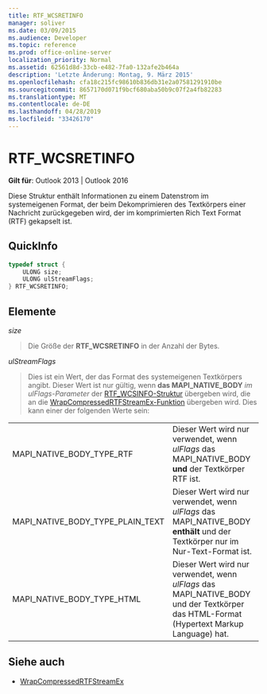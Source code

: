 ```yaml
---
title: RTF_WCSRETINFO
manager: soliver
ms.date: 03/09/2015
ms.audience: Developer
ms.topic: reference
ms.prod: office-online-server
localization_priority: Normal
ms.assetid: 62561d8d-33cb-e482-7fa0-132afe2b464a
description: 'Letzte Änderung: Montag, 9. März 2015'
ms.openlocfilehash: cfa18c215fc98610b836db31e2a07581291910be
ms.sourcegitcommit: 8657170d071f9bcf680aba50b9c07f2a4fb82283
ms.translationtype: MT
ms.contentlocale: de-DE
ms.lasthandoff: 04/28/2019
ms.locfileid: "33426170"
---
```

# <a name="rtf_wcsretinfo"></a>RTF_WCSRETINFO

**Gilt für**: Outlook 2013 | Outlook 2016 
  
Diese Struktur enthält Informationen zu einem Datenstrom im systemeigenen Format, der beim Dekomprimieren des Textkörpers einer Nachricht zurückgegeben wird, der im komprimierten Rich Text Format (RTF) gekapselt ist.
  
## <a name="quick-info"></a>QuickInfo

```cpp
typedef struct { 
    ULONG size;    
    ULONG ulStreamFlags; 
} RTF_WCSRETINFO;
```

## <a name="members"></a>Elemente

_size_
  
> Die Größe der **RTF_WCSRETINFO** in der Anzahl der Bytes. 
    
_ulStreamFlags_
  
> Dies ist ein Wert, der das Format des systemeigenen Textkörpers angibt. Dieser Wert ist nur gültig, wenn **das MAPI_NATIVE_BODY**  _im ulFlags-Parameter_ der [RTF_WCSINFO-Struktur](rtf_wcsinfo.md) übergeben wird, die an die [WrapCompressedRTFStreamEx-Funktion](wrapcompressedrtfstreamex.md) übergeben wird. Dies kann einer der folgenden Werte sein: 
    
|||
|:-----|:-----|
|MAPI_NATIVE_BODY_TYPE_RTF  <br/> |Dieser Wert wird nur verwendet, wenn  _ulFlags_ das MAPI_NATIVE_BODY **und** der Textkörper RTF ist.  <br/> |
|MAPI_NATIVE_BODY_TYPE_PLAIN_TEXT  <br/> |Dieser Wert wird nur verwendet, wenn  _ulFlags_ das MAPI_NATIVE_BODY **enthält** und der Textkörper nur im Nur-Text-Format ist.  <br/> |
|MAPI_NATIVE_BODY_TYPE_HTML  <br/> |Dieser Wert wird nur verwendet,  wenn _ulFlags_ das MAPI_NATIVE_BODY und der Textkörper das HTML-Format (Hypertext Markup Language) hat.  <br/> |
   
## <a name="see-also"></a>Siehe auch

- [WrapCompressedRTFStreamEx](wrapcompressedrtfstreamex.md)

